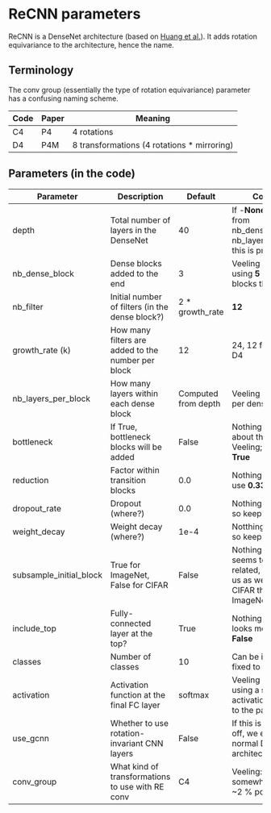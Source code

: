 # ReCNN parameters
ReCNN is a DenseNet architecture (based on [Huang et al.](https://arxiv.org/pdf/1608.06993.pdf)). It adds rotation equivariance to the architecture, hence the name.

## Terminology

The conv group (essentially the type of rotation equivariance) parameter has a confusing naming scheme.

| Code               | Paper  | Meaning            
|----|--|---------------------|
| C4 | P4 | 4 rotations |
| D4 | P4M | 8 transformations (4 rotations * mirroring) |




## Parameters (in the code)

| Parameter               | Description                                            | Default             | Comment |
|-------------------------|--------------------------------------------------------|---------------------|--------|
| depth                   | Total number of layers in the DenseNet                 |          40         |    If -**None**, computed from nb_dense_block and nb_layers_per_block, this is preferable   |
| nb_dense_block          | Dense blocks added to the end                          |          3          |    Veeling seems to be using **5** dense blocks throughout    |
| nb_filter               | Initial number of filters (in the dense block?)        |   2 * growth_rate   |  **12**    |
| growth_rate (k)         | How many filters are added to the number per block     |          12         |  24, 12 for C4, 8 for D4 |
| nb_layers_per_block     | How many layers within each dense block                | Computed from depth |    Veeling uses **1** layer per dense block    |
| bottleneck              | If True, bottleneck blocks will be added               |        False        |    Nothing mentioned about this by Veeling; looks like **True**   |
| reduction               | Factor within transition blocks                        |         0.0         |    Nothing mentioned; use **0.33**  |
| dropout_rate            | Dropout (where?)                                       |         0.0         |    Nothing mentioned, so keep it **0.0**    |
| weight_decay            | Weight decay (where?)                                  |         1e-4        |    Notthing mentioned, so keep the **default**   |
| subsample_initial_block | True for ImageNet, False for CIFAR                     |        False        |    Nothing mentioned, seems to be size-related, so **False** for us as we're closer to CIFAR than ImageNet    |
| include_top             | Fully-connected layer at the top?                      |         True        |    Nothing mentioned; looks more like **False**  |
| classes                 | Number of classes                                      |          10         |   Can be ignored, fixed to **1**     |
| activation              | Activation function at the final FC layer              |       softmax       |   Veeling seems to be using a **sigmoid** activation according to the paper     |
| use_gcnn                | Whether to use rotation-invariant CNN layers           |       False         |    If this is switched off, we end up with a normal DenseNet architecture    |
| conv_group              | What kind of transformations to use with RE conv       |         C4          |    Veeling: **D4** somewhat better ( + ~2 % points gain)     |
